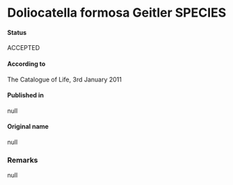 # Doliocatella formosa Geitler SPECIES

#### Status
ACCEPTED

#### According to
The Catalogue of Life, 3rd January 2011

#### Published in
null

#### Original name
null

### Remarks
null
